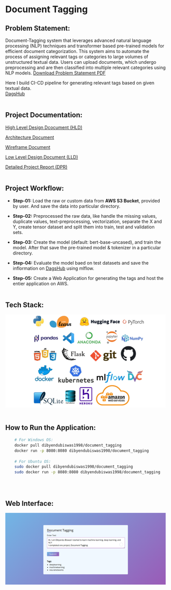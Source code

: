 # Document Tagging

## Problem Statement:
Document-Tagging system that leverages advanced natural language processing (NLP) techniques and transformer based pre-trained models for efficient document categorization. This system aims to automate the process of assigning relevant tags or categories to large volumes of unstructured textual data. Users can upload documents, which undergo preprocessing and are then classified into multiple relevant categories using NLP models. [Download Problem Statement PDF](./documents/problem%20statement.pdf)

Here I build CI-CD pipeline for generating relevant tags based on given textual data.<br>
[DagsHub](https://dagshub.com/dibyendubiswas1998/Document-Tagging.mlflow)
<br><br>

## Project Documentation:
[High Level Design Dcocument (HLD)](./documents/High%20Level%20Design%20(HLD).pdf)

[Architecture Document](./documents/Architecture.pdf)

[Wireframe Document](./documents/Wireframe.pdf)

[Low Level Design Document (LLD)](./documents/Low%20Level%20Design%20(LLD).pdf)

[Detailed Project Report (DPR)](./documents/Detailed%20Project%20Report%20(DPR).docx.pdf)
<br><br>


## Project Workflow:
* **Step-01:** Load the raw or custom data from **AWS S3 Bucket**, provided by user. And save the data into particular directory.

* **Step-02:** Preprocessed the raw data, like handle the missing values, duplicate values, text-preprocessing, vectorization, separate the X and Y, create tensor dataset and split them into train, test and validation sets.

* **Step-03:** Create the model (default: bert-base-uncased), and train the model. After that save the pre-trained model & tokenizer in a particular directory.

* **Step-04:** Evaluate the model baed on test datasets and save the inflormation on [DagsHub](https://dagshub.com/dibyendubiswas1998/Document-Tagging.mlflow) using mlflow. 

* **Step-05:** Create a Web Application for generating the tags and host the entier application on AWS.
<br><br>



## Tech Stack:
![Tech Stack](./documents/tech%20stack.png)
<br><br>


## How to Run the Application:
```bash
    # For Windows OS:
    docker pull dibyendubiswas1998/document_tagging
    docker run -p 8080:8080 dibyendubiswas1998/document_tagging

    # For Ubuntu OS:
    sudo docker pull dibyendubiswas1998/document_tagging
    sudo docker run -p 8080:8080 dibyendubiswas1998/document_tagging

```
<br><br>


## Web Interface:
![Web Interface](./documents/web%20interface.png)
